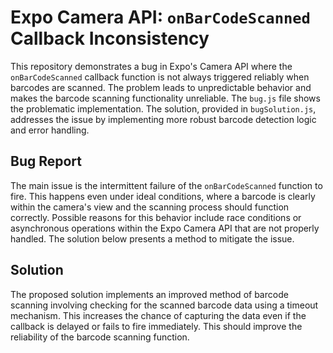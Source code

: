 # Expo Camera API: `onBarCodeScanned` Callback Inconsistency

This repository demonstrates a bug in Expo's Camera API where the `onBarCodeScanned` callback function is not always triggered reliably when barcodes are scanned.  The problem leads to unpredictable behavior and makes the barcode scanning functionality unreliable. The `bug.js` file shows the problematic implementation.  The solution, provided in `bugSolution.js`, addresses the issue by implementing more robust barcode detection logic and error handling.

## Bug Report

The main issue is the intermittent failure of the `onBarCodeScanned` function to fire.  This happens even under ideal conditions, where a barcode is clearly within the camera's view and the scanning process should function correctly. Possible reasons for this behavior include race conditions or asynchronous operations within the Expo Camera API that are not properly handled. The solution below presents a method to mitigate the issue.

## Solution

The proposed solution implements an improved method of barcode scanning involving checking for the scanned barcode data using a timeout mechanism. This increases the chance of capturing the data even if the callback is delayed or fails to fire immediately.  This should improve the reliability of the barcode scanning function. 